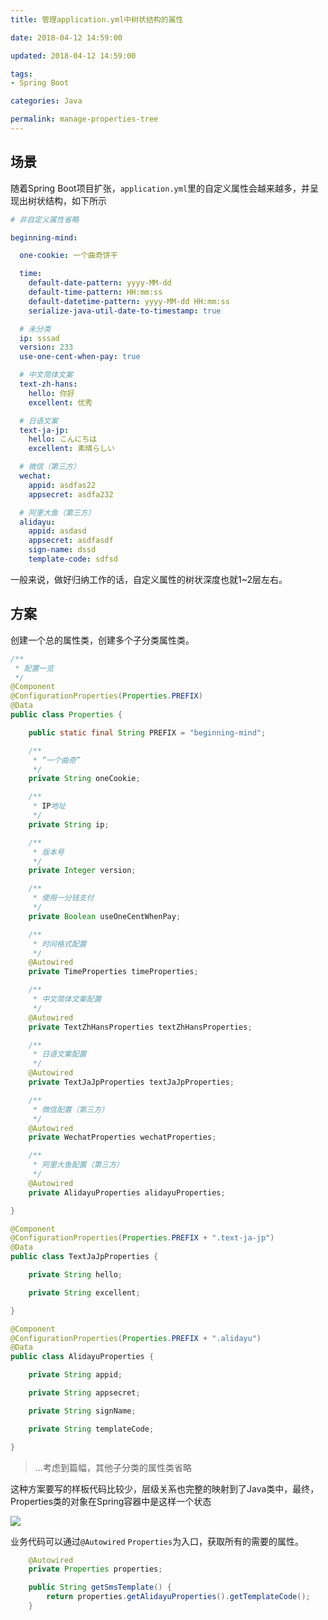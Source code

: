 ```yaml
---
title: 管理application.yml中树状结构的属性

date: 2018-04-12 14:59:00

updated: 2018-04-12 14:59:00

tags:
- Spring Boot

categories: Java

permalink: manage-properties-tree
---
```


## 场景

随着Spring Boot项目扩张，`application.yml`里的自定义属性会越来越多，并呈现出树状结构，如下所示

~~~yaml
# 非自定义属性省略

beginning-mind:

  one-cookie: 一个曲奇饼干

  time:
    default-date-pattern: yyyy-MM-dd
    default-time-pattern: HH:mm:ss
    default-datetime-pattern: yyyy-MM-dd HH:mm:ss
    serialize-java-util-date-to-timestamp: true

  # 未分类
  ip: sssad
  version: 233
  use-one-cent-when-pay: true

  # 中文简体文案
  text-zh-hans:
    hello: 你好
    excellent: 优秀

  # 日语文案
  text-ja-jp:
    hello: こんにちは
    excellent: 素晴らしい

  # 微信（第三方）
  wechat:
    appid: asdfas22
    appsecret: asdfa232

  # 阿里大鱼（第三方）
  alidayu:
    appid: asdasd
    appsecret: asdfasdf
    sign-name: dssd
    template-code: sdfsd
~~~

一般来说，做好归纳工作的话，自定义属性的树状深度也就1~2层左右。

## 方案

创建一个总的属性类，创建多个子分类属性类。

~~~java
/**
 * 配置一览
 */
@Component
@ConfigurationProperties(Properties.PREFIX)
@Data
public class Properties {

    public static final String PREFIX = "beginning-mind";

    /**
     * “一个曲奇”
     */
    private String oneCookie;

    /**
     * IP地址
     */
    private String ip;

    /**
     * 版本号
     */
    private Integer version;

    /**
     * 使用一分钱支付
     */
    private Boolean useOneCentWhenPay;

    /**
     * 时间格式配置
     */
    @Autowired
    private TimeProperties timeProperties;

    /**
     * 中文简体文案配置
     */
    @Autowired
    private TextZhHansProperties textZhHansProperties;

    /**
     * 日语文案配置
     */
    @Autowired
    private TextJaJpProperties textJaJpProperties;

    /**
     * 微信配置（第三方）
     */
    @Autowired
    private WechatProperties wechatProperties;

    /**
     * 阿里大鱼配置（第三方）
     */
    @Autowired
    private AlidayuProperties alidayuProperties;

}
~~~

~~~java
@Component
@ConfigurationProperties(Properties.PREFIX + ".text-ja-jp")
@Data
public class TextJaJpProperties {

    private String hello;

    private String excellent;

}
~~~

~~~java
@Component
@ConfigurationProperties(Properties.PREFIX + ".alidayu")
@Data
public class AlidayuProperties {

    private String appid;

    private String appsecret;

    private String signName;

    private String templateCode;

}
~~~

> ...考虑到篇幅，其他子分类的属性类省略

这种方案要写的样板代码比较少，层级关系也完整的映射到了Java类中，最终，Properties类的对象在Spring容器中是这样一个状态

![](/images/2018041201.png)



业务代码可以通过`@Autowired` `Properties`为入口，获取所有的需要的属性。

~~~java
	@Autowired
	private Properties properties;

	public String getSmsTemplate() {
        return properties.getAlidayuProperties().getTemplateCode();
	}
~~~

